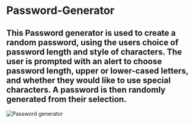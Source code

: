 # Password-Generator

## This Password generator is used to create a random password, using the users choice of password length and style of characters. The user is prompted with an alert to choose password length, upper or lower-cased letters, and whether they would like to use special characters. A password is then randomly generated from their selection. 

![Password generator](https://user-images.githubusercontent.com/124628764/224579234-16a4333b-5e88-4fc5-84fc-be361a72c949.png)
